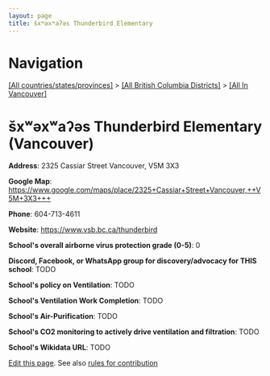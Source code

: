 ```yaml
---
layout: page
title: šxʷəxʷaʔəs Thunderbird Elementary
---
```

# Navigation

[[All countries/states/provinces]](../../..) > [[All British Columbia Districts]](../..) > [[All In Vancouver]](..)

# šxʷəxʷaʔəs Thunderbird Elementary (Vancouver)

**Address**: 2325 Cassiar Street Vancouver,  V5M 3X3

**Google Map**: <https://www.google.com/maps/place/2325+Cassiar+Street+Vancouver,++V5M+3X3+++>

**Phone**: 604-713-4611

**Website**: <https://www.vsb.bc.ca/thunderbird>

**School's overall airborne virus protection grade (0-5)**: 0

**Discord, Facebook, or WhatsApp group for discovery/advocacy for THIS school**: TODO

**School's policy on Ventilation**: TODO

**School's Ventilation Work Completion**: TODO

**School's Air-Purification**: TODO

**School's CO2 monitoring to actively drive ventilation and filtration**: TODO

**School's Wikidata URL**: TODO


[Edit this page](https://github.com/ventilate-schools/BC/edit/main/././Vancouver/šxʷəxʷaʔəs_Thunderbird_Elementary.md). See also [rules for contribution](../../../contribution-rules/)